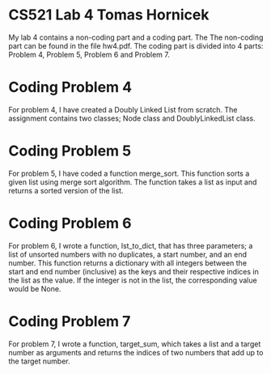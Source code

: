 # CS521 Lab 4 Tomas Hornicek

My lab 4 contains a non-coding part and a coding part. The  The non-coding part can be found in the file hw4.pdf. The coding part is divided into 4 parts: Problem 4, Problem 5, Problem 6 and Problem 7.

# Coding Problem 4

For problem 4, I have created a Doubly Linked List from scratch. The assignment contains two classes; Node class and DoublyLinkedList class.

# Coding Problem 5 

For problem 5, I have coded a function merge_sort. This function sorts a given list using merge sort algorithm. The function takes a list as input and returns a sorted version of the list.

# Coding Problem 6

For problem 6, I wrote a function, lst_to_dict, that has three parameters; a list of unsorted numbers with no duplicates, a start number, and an end number. This function returns a dictionary with all integers between the start and end number (inclusive) as the keys and their respective indices in the list as the value. If the integer is not in the list, the corresponding value would be None.

# Coding Problem 7

For problem 7, I wrote a function, target_sum, which takes a list and a target number as arguments and returns the indices of two numbers that add up to the target number. 